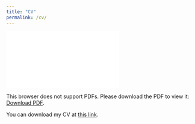 ```yaml
---
title: "CV"
permalink: /cv/
---
```


<object data="/files/cv_heitor_lima.pdf" type="application/pdf" width="700px" height="700px">
    <embed src="/files/cv_heitor_lima.pdf">
        <p>This browser does not support PDFs. Please download the PDF to view it: <a href="/files/cv_heitor_lima.pdf">Download PDF</a>.</p>
    </embed>
</object>

You can download my CV at <a href="/files/cv_heitor_lima.pdf">this link</a>.
